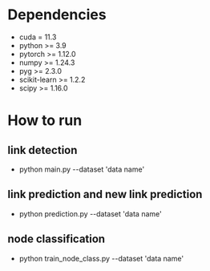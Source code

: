 # Dependencies
* cuda = 11.3
* python >= 3.9
* pytorch >= 1.12.0
* numpy >= 1.24.3
* pyg >= 2.3.0
* scikit-learn >= 1.2.2
* scipy >= 1.16.0
# How to run
## link detection
* python main.py --dataset 'data name'


## link prediction and new link prediction
* python prediction.py --dataset 'data name'

## node classification
* python train_node_class.py --dataset 'data name'
